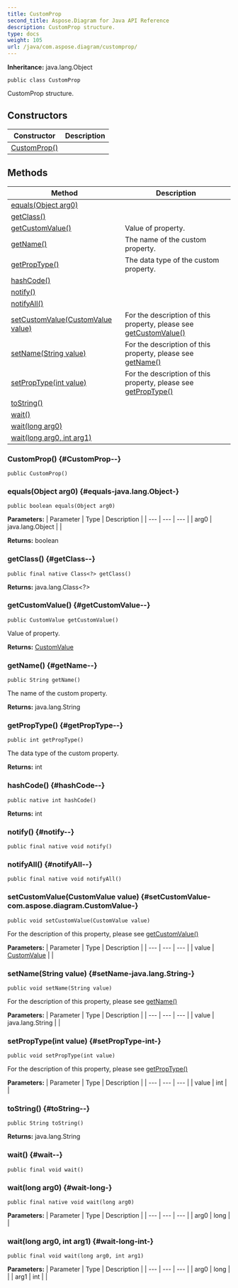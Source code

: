 ```yaml
---
title: CustomProp
second_title: Aspose.Diagram for Java API Reference
description: CustomProp structure.
type: docs
weight: 105
url: /java/com.aspose.diagram/customprop/
---
```


**Inheritance:**
java.lang.Object
```
public class CustomProp
```

CustomProp structure.
## Constructors

| Constructor | Description |
| --- | --- |
| [CustomProp()](#CustomProp--) |  |
## Methods

| Method | Description |
| --- | --- |
| [equals(Object arg0)](#equals-java.lang.Object-) |  |
| [getClass()](#getClass--) |  |
| [getCustomValue()](#getCustomValue--) | Value of property. |
| [getName()](#getName--) | The name of the custom property. |
| [getPropType()](#getPropType--) | The data type of the custom property. |
| [hashCode()](#hashCode--) |  |
| [notify()](#notify--) |  |
| [notifyAll()](#notifyAll--) |  |
| [setCustomValue(CustomValue value)](#setCustomValue-com.aspose.diagram.CustomValue-) | For the description of this property, please see [getCustomValue()](../../com.aspose.diagram/customprop\#getCustomValue--) |
| [setName(String value)](#setName-java.lang.String-) | For the description of this property, please see [getName()](../../com.aspose.diagram/customprop\#getName--) |
| [setPropType(int value)](#setPropType-int-) | For the description of this property, please see [getPropType()](../../com.aspose.diagram/customprop\#getPropType--) |
| [toString()](#toString--) |  |
| [wait()](#wait--) |  |
| [wait(long arg0)](#wait-long-) |  |
| [wait(long arg0, int arg1)](#wait-long-int-) |  |
### CustomProp() {#CustomProp--}
```
public CustomProp()
```


### equals(Object arg0) {#equals-java.lang.Object-}
```
public boolean equals(Object arg0)
```




**Parameters:**
| Parameter | Type | Description |
| --- | --- | --- |
| arg0 | java.lang.Object |  |

**Returns:**
boolean
### getClass() {#getClass--}
```
public final native Class<?> getClass()
```




**Returns:**
java.lang.Class<?>
### getCustomValue() {#getCustomValue--}
```
public CustomValue getCustomValue()
```


Value of property.

**Returns:**
[CustomValue](../../com.aspose.diagram/customvalue)
### getName() {#getName--}
```
public String getName()
```


The name of the custom property.

**Returns:**
java.lang.String
### getPropType() {#getPropType--}
```
public int getPropType()
```


The data type of the custom property.

**Returns:**
int
### hashCode() {#hashCode--}
```
public native int hashCode()
```




**Returns:**
int
### notify() {#notify--}
```
public final native void notify()
```




### notifyAll() {#notifyAll--}
```
public final native void notifyAll()
```




### setCustomValue(CustomValue value) {#setCustomValue-com.aspose.diagram.CustomValue-}
```
public void setCustomValue(CustomValue value)
```


For the description of this property, please see [getCustomValue()](../../com.aspose.diagram/customprop\#getCustomValue--)

**Parameters:**
| Parameter | Type | Description |
| --- | --- | --- |
| value | [CustomValue](../../com.aspose.diagram/customvalue) |  |

### setName(String value) {#setName-java.lang.String-}
```
public void setName(String value)
```


For the description of this property, please see [getName()](../../com.aspose.diagram/customprop\#getName--)

**Parameters:**
| Parameter | Type | Description |
| --- | --- | --- |
| value | java.lang.String |  |

### setPropType(int value) {#setPropType-int-}
```
public void setPropType(int value)
```


For the description of this property, please see [getPropType()](../../com.aspose.diagram/customprop\#getPropType--)

**Parameters:**
| Parameter | Type | Description |
| --- | --- | --- |
| value | int |  |

### toString() {#toString--}
```
public String toString()
```




**Returns:**
java.lang.String
### wait() {#wait--}
```
public final void wait()
```




### wait(long arg0) {#wait-long-}
```
public final native void wait(long arg0)
```




**Parameters:**
| Parameter | Type | Description |
| --- | --- | --- |
| arg0 | long |  |

### wait(long arg0, int arg1) {#wait-long-int-}
```
public final void wait(long arg0, int arg1)
```




**Parameters:**
| Parameter | Type | Description |
| --- | --- | --- |
| arg0 | long |  |
| arg1 | int |  |

